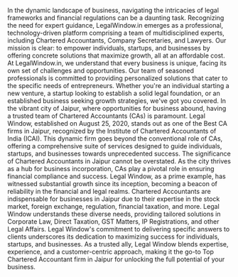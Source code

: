 In the dynamic landscape of business, navigating the intricacies of legal frameworks and financial regulations can be a daunting task. Recognizing the need for expert guidance, LegalWindow.in emerges as a professional, technology-driven platform comprising a team of multidisciplined experts, including Chartered Accountants, Company Secretaries, and Lawyers. Our mission is clear: to empower individuals, startups, and businesses by offering concrete solutions that maximize growth, all at an affordable cost.
At LegalWindow.in, we understand that every business is unique, facing its own set of challenges and opportunities. Our team of seasoned professionals is committed to providing personalized solutions that cater to the specific needs of entrepreneurs. Whether you're an individual starting a new venture, a startup looking to establish a solid legal foundation, or an established business seeking growth strategies, we've got you covered.
In the vibrant city of Jaipur, where opportunities for business abound, having a trusted team of Chartered Accountants (CAs) is paramount. Legal Window, established on August 25, 2020, stands out as one of the Best CA firms in Jaipur, recognized by the Institute of Chartered Accountants of India (ICAI). This dynamic firm goes beyond the conventional role of CAs, offering a comprehensive suite of services designed to guide individuals, startups, and businesses towards unprecedented success.
The significance of Chartered Accountants in Jaipur cannot be overstated. As the city thrives as a hub for business incorporation, CAs play a pivotal role in ensuring financial compliance and success. Legal Window, as a prime example, has witnessed substantial growth since its inception, becoming a beacon of reliability in the financial and legal realms.
Chartered Accountants are indispensable for businesses in Jaipur due to their expertise in the stock market, foreign exchange, regulation, financial taxation, and more. Legal Window understands these diverse needs, providing tailored solutions in Corporate Law, Direct Taxation, GST Matters, IP Registrations, and other Legal Affairs.
Legal Window's commitment to delivering specific answers to clients underscores its dedication to maximizing success for individuals, startups, and businesses. As a trusted ally, Legal Window blends expertise, experience, and a customer-centric approach, making it the go-to Top Chartered Accountant firm in Jaipur for unlocking the full potential of your business.
